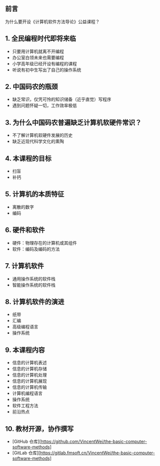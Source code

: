 ## 前言

为什么要开设《计算机软件方法导论》公益课程？

		
## 1. 全民编程时代即将来临

* 只要用计算机就离不开编程
* 办公室白领未来也需要编程
* 小学高年级已经开设有编程的课程
* 听说有初中生写出了自己的操作系统

		
## 2. 中国码农的瓶颈

* 缺乏常识，仅凭可怜的知识储备（近乎直觉）写程序
* 遇到问题怀疑一切，工作效率极低

		
## 3. 为什么中国码农普遍缺乏计算机软硬件常识？

* 不了解计算机软硬件发展的历史
* 缺乏近现代科学文化的熏陶

		
## 4. 本课程的目标

* 扫盲
* 补钙

		
## 5. 计算机的本质特征

* 离散的数字
* 编码

		
## 6. 硬件和软件

* 硬件：物理存在的计算机或其组件
* 软件：编码及编码的方法

		
## 7. 计算机软件

* 通用操作系统的软件栈
* 智能操作系统的软件栈

		
## 8. 计算机软件的演进

* 纸带
* 汇编
* 高级编程语言
* 操作系统

		
## 9. 本课程内容

* 信息的计算机表述
* 信息的计算机存储
* 信息的计算机处理
* 信息的计算机展现
* 信息的计算机传输
* 计算机编程语言
* 操作系统
* 软件工程方法
* 前沿热点

		
## 10. 教材开源，协作撰写

- [GitHub 仓库][https://github.com/VincentWei/the-basic-computer-software-methods]
- [GitLab 仓库][https://gitlab.fmsoft.cn/VincentWei/the-basic-computer-software-methods]

